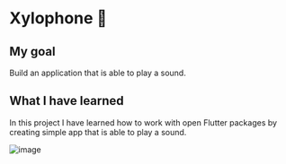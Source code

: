 # Xylophone 🎹

## My goal

Build an application that is able to play a sound. 

## What I have learned

In this project I have learned how to work with open Flutter packages by creating simple app that is able to play a sound.

![image](https://user-images.githubusercontent.com/72250823/114382756-087c7400-9b8d-11eb-9d4c-a9f0680008bc.png)
